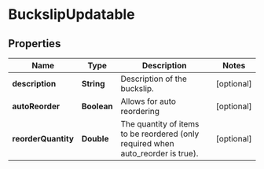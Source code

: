 

# BuckslipUpdatable


## Properties

| Name | Type | Description | Notes |
|------------ | ------------- | ------------- | -------------|
|**description** | **String** | Description of the buckslip. |  [optional] |
|**autoReorder** | **Boolean** | Allows for auto reordering |  [optional] |
|**reorderQuantity** | **Double** | The quantity of items to be reordered (only required when auto_reorder is true). |  [optional] |



